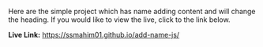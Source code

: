 Here are the simple project which has name adding content and will change the heading.
If you would like to view the live, click to the link below.

**Live Link:** https://ssmahim01.github.io/add-name-js/